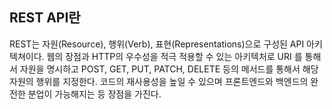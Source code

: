 ## REST API란

REST는 자원(Resource), 행위(Verb), 표현(Representations)으로 구성된 API 아키텍쳐이다. 웹의 장점과 HTTP의 우수성을 적극 적용할 수 있는 아키텍처로 URI 를 통해서 자원을 명시하고 POST, GET, PUT, PATCH, DELETE 등의 메서드를 통해서 해당 자원의 행위를 지정한다. 코드의 재사용성을 높일 수 있으며 프론트엔드와 백엔드의 완전한 분업이 가능해지는 등 장점을 가진다.

